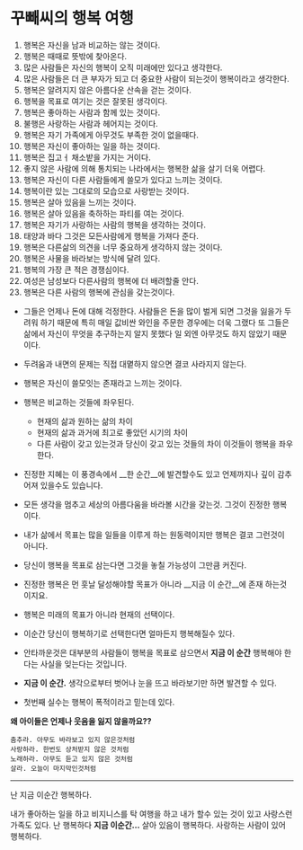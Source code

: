 # 꾸빼씨의 행복 여행 

1. 행복은 자신을 남과 비교하는 않는 것이다. 
1. 행복은 때때로 뜻밖에 찾아온다. 
1. 많은 사람들은 자신의 행복이 오직 미래에만 있다고 생각한다. 
1. 많은 사람들은 더 큰 부자가 되고 더 중요한 사람이 되는것이 행복이라고 생각한다. 
1. 행복은 알려지지 않은 아름다운 산속을 걷는 것이다. 
1. 행복을 목표로 여기는 것은 잘못된 생각이다. 
1. 행복은 좋아하는 사람과 함께 있는 것이다. 
1. 불행은 사랑하는 사람과 헤어지는 것이다.
1. 행복은 자기 가족에게 아무것도 부족한 것이 없을때다. 
1. 행복은 자신이 좋아하는 일을 하는 것이다. 
1. 행복은 집고ㅓ 채소밭을 가지는 거이다. 
1. 좋지 않은 사람에 의해 통치되는 나라에서는 행복한 삶을 살기 더욱 어렵다.
1. 행복은 자신이 다른 사람들에게 쓸모가 있다고 느끼는 것이다. 
1. 행복이란 있는 그대로의 모습으로 사랑받는 것이다. 
1. 행복은 살아 있음을 느끼는 것이다.  
1. 행복은 살아 있음을 축하하는 파티를 여는 것이다.
1. 행복은 자기가 사랑하는 사람의 행복을 생각하는 것이다.
1. 태양과 바다 그것은 모든사람에게 행복을 가져다 준다. 
1. 행복은 다른삶의 의견을 너무 중요하게 생각하지 않는 것이다.
1. 행복은 사물을 바라보는 방식에 달려 있다. 
1. 행복의 가장 큰 적은 경쟁심이다. 
1. 여성은 남성보다 다른사람의 행복에 더 배려할줄 안다.
1. 행복은 다른 사람의 행복에 관심을 갖는것이다. 

* 그들은 언제나 돈에 대해 걱정한다. 사람들은 돈을 많이 벌게 되면 그것을 잃을가 두려워 하기 때문에 특히 매일 값비싼 와인을 주문한 경우에는 더욱 그랬다 또 그들은 삶에서 자신이 무엇을 추구하는지 알지 못했다 일 외엔 아무것도 하지 않았기 때문이다. 
* 두려움과 내면의 문제는 직접 대몉하지 않으면 결코 사라지지 않는다. 
* 행복은 자신이 쓸모잇는 존재라고 느끼는 것이다. 
* 행복은 비교하는 것들에 좌우된다. 
  * 현재의 삶과 원하는 삶의 차이 
  * 현재의 삶과 과거에 최고로 좋았던 시기의 차이 
  * 다른 사람이 갖고 있는것과 당신이 갖고 있는 것들의 차이 
이것들이 행복을 좌우한다.

* 진정한 지혜는 이 풍경속에서 __한 순간__에 발견할수도 있고 언제까지나 깊이 감추어져 있을수도 있습니다.
* 모든 생각을 멈추고 세상의 아름다움을 바라볼 시간을 갖는것. 그것이 진정한 행복이다.
* 내가 삶에서 목표는 많을 일들을 이루게 하는 원동력이지만 행복은 결코 그런것이 아니다. 
* 당신이 행복을 목표로 삼는다면 그것을 놓칠 가능성이 그만큼 커진다.
* 진정한 행복은 먼 훗날 달성해야할 목표가 아니라 __지금 이 순간__에 존재 하는것이지요.
* 행복은 미래의 목표가 아니라 현재의 선택이다.
* 이순간 당신이 행복하기로 선택한다면 얼마든지 행복해질수 있다. 
* 안타까운것은 대부분의 사람들이 행복을 목표로 삼으면서 __지금 이 순간__ 행복해야 한다는 사실을 잊는다는 것입니다. 
* __지금 이 순간.__ 생각으로부터 벗어나 눈을 뜨고 바라보기만 하면 발견할 수 있다. 

* 첫번째 실수는 행복이 폭적이라고 믿는데 있다. 

__왜 아이들은 언제나 웃음을 잃지 않을까요??__

```
춤추라. 아무도 바라보고 있지 않은것처럼 
사랑하라. 한번도 상처받지 않은 것처럼 
노래하라. 아무도 듣고 있지 않은 것처럼 
살라. 오늘이 마지막인것처럼 
```

-----
난 지금 이순간 행복하다. 

내가 좋아하는 일을 하고 비지니스를 탁  여행을 하고 내가 할수 있는 것이 있고  사랑스런 가족도 있다. 
난 행복하다 __지금 이순간...__
살아 있음이 행복하다.
사랑하는 사람이 있어 행복하다.














